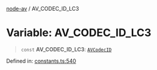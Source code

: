 [node-av](../globals.md) / AV\_CODEC\_ID\_LC3

# Variable: AV\_CODEC\_ID\_LC3

> `const` **AV\_CODEC\_ID\_LC3**: [`AVCodecID`](../type-aliases/AVCodecID.md)

Defined in: [constants.ts:540](https://github.com/seydx/av/blob/f8631fc881b394300b1479f511d55cf1c370a87f/src/constants/constants.ts#L540)
